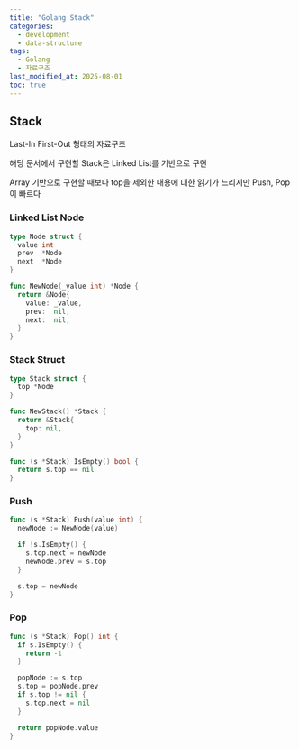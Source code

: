 ```yaml
---
title: "Golang Stack"
categories:
  - development
  - data-structure
tags:
  - Golang
  - 자료구조
last_modified_at: 2025-08-01
toc: true
---
```


## Stack

Last-In First-Out 형태의 자료구조

해당 문서에서 구현할 Stack은 Linked List를 기반으로 구현

Array 기반으로 구현할 때보다 top을 제외한 내용에 대한 읽기가 느리지만 Push, Pop이 빠르다

### Linked List Node

```go
type Node struct {
  value int
  prev  *Node
  next  *Node
}

func NewNode(_value int) *Node {
  return &Node{
    value: _value,
    prev:  nil,
    next:  nil,
  }
}
```

### Stack Struct

```go
type Stack struct {
  top *Node
}

func NewStack() *Stack {
  return &Stack{
    top: nil,
  }
}

func (s *Stack) IsEmpty() bool {
  return s.top == nil
}
```

### Push

```go
func (s *Stack) Push(value int) {
  newNode := NewNode(value)

  if !s.IsEmpty() {
    s.top.next = newNode
    newNode.prev = s.top
  }

  s.top = newNode
}
```

### Pop

```go
func (s *Stack) Pop() int {
  if s.IsEmpty() {
    return -1 
  }

  popNode := s.top
  s.top = popNode.prev
  if s.top != nil {
    s.top.next = nil
  }

  return popNode.value
}
```
